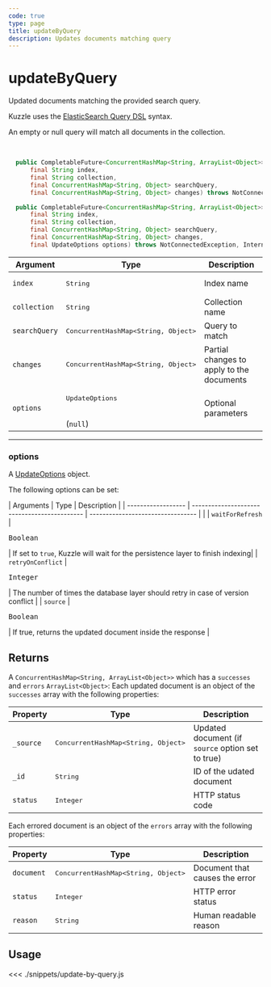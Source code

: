 ```yaml
---
code: true
type: page
title: updateByQuery
description: Updates documents matching query
---
```


# updateByQuery

Updated documents matching the provided search query.

Kuzzle uses the [ElasticSearch Query DSL](https://www.elastic.co/guide/en/elasticsearch/reference/7.4/query-dsl.html) syntax.

An empty or null query will match all documents in the collection.

<br/>

```java
  public CompletableFuture<ConcurrentHashMap<String, ArrayList<Object>>> updateByQuery(
      final String index,
      final String collection,
      final ConcurrentHashMap<String, Object> searchQuery,
      final ConcurrentHashMap<String, Object> changes) throws NotConnectedException, InternalException

  public CompletableFuture<ConcurrentHashMap<String, ArrayList<Object>>> updateByQuery(
      final String index,
      final String collection,
      final ConcurrentHashMap<String, Object> searchQuery,
      final ConcurrentHashMap<String, Object> changes,
      final UpdateOptions options) throws NotConnectedException, InternalException
```

| Argument           | Type                                         | Description     |
| ------------------ | -------------------------------------------- | --------------- |
| `index`            | <pre>String</pre>                            | Index name      |
| `collection`       | <pre>String</pre>                            | Collection name |
| `searchQuery`      | <pre>ConcurrentHashMap<String, Object></pre> | Query to match  |
| `changes`          | <pre>ConcurrentHashMap<String, Object></pre> | Partial changes to apply to the documents |
| `options`          | <pre>UpdateOptions</pre><br>(`null`)         | Optional parameters               |

---

### options

A [UpdateOptions](/sdk/java/3/core-classes/update-options) object.

The following options can be set:

| Arguments          | Type                                         | Description                       |
| ------------------ | -------------------------------------------- | --------------------------------- |           |
| `waitForRefresh`   | <pre>Boolean</pre>                           | If set to `true`, Kuzzle will wait for the persistence layer to finish indexing|
| `retryOnConflict`  | <pre>Integer</pre>                           | The number of times the database layer should retry in case of version conflict |
| `source`           | <pre>Boolean</pre>                           | If true, returns the updated document inside the response |

## Returns

A `ConcurrentHashMap<String, ArrayList<Object>>` which has a `successes` and `errors` `ArrayList<Object>`:
Each updated document is an object of the `successes` array with the following properties:

| Property     | Type                                         | Description                      |
|------------- |--------------------------------------------- |--------------------------------- |
| `_source`    | <pre>ConcurrentHashMap<String, Object></pre> | Updated document (if `source` option set to true)  |
| `_id`        | <pre>String</pre>                            | ID of the udated document                   |
| `status`     | <pre>Integer</pre>                           | HTTP status code |

Each errored document is an object of the `errors` array with the following properties:

| Property     | Type                                         | Description                      |
|------------- |--------------------------------------------- |--------------------------------- |
| `document`   | <pre>ConcurrentHashMap<String, Object></pre> | Document that causes the error   |
| `status`     | <pre>Integer</pre>                           | HTTP error status                |
| `reason`     | <pre>String</pre>                            | Human readable reason |

## Usage

<<< ./snippets/update-by-query.js